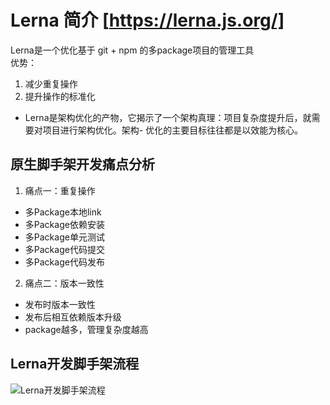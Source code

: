 # Lerna 简介 [https://lerna.js.org/]
Lerna是一个优化基于 git + npm 的多package项目的管理工具   
优势： 
1. 减少重复操作
2. 提升操作的标准化
- Lerna是架构优化的产物，它揭示了一个架构真理：项目复杂度提升后，就需要对项目进行架构优化。架构- 优化的主要目标往往都是以效能为核心。

## 原生脚手架开发痛点分析
1. 痛点一：重复操作
- 多Package本地link
- 多Package依赖安装
- 多Package单元测试
- 多Package代码提交
- 多Package代码发布
2. 痛点二：版本一致性
- 发布时版本一致性
- 发布后相互依赖版本升级
- package越多，管理复杂度越高

## Lerna开发脚手架流程
![Lerna开发脚手架流程](https://homework.imooc-lego.com/pages/%E5%85%AD%E7%8E%A5/images/%E7%AC%AC%E4%BA%8C%E5%91%A8lerna%E5%BC%80%E5%8F%91%E8%84%9A%E6%89%8B%E6%9E%B6%E6%B5%81%E7%A8%8B.png)